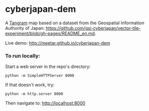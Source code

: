 # cyberjapan-dem

A [Tangram](http://github.com/tangrams/tangram) map based on a dataset from the Geospatial Information Authority of Japan: https://github.com/gsi-cyberjapan/vector-tile-experiment/blob/gh-pages/README_en.md.

Live demo: http://meetar.github.io/cyberjapan-dem

### To run locally:

Start a web server in the repo's directory:

    python -m SimpleHTTPServer 8000
    
If that doesn't work, try:

    python -m http.server 8000
    
Then navigate to: [http://localhost:8000](http://localhost:8000)
